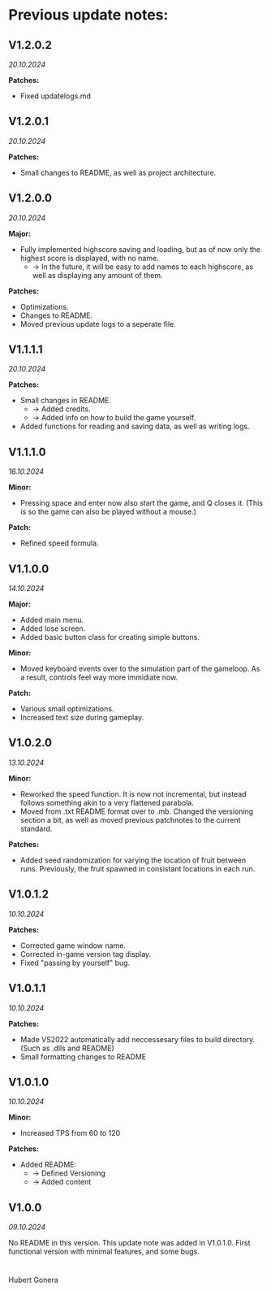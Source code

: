 # Previous update notes:

## V1.2.0.2
*20.10.2024*

**Patches:**
* Fixed updatelogs.md

## V1.2.0.1
*20.10.2024*

**Patches:**
* Small changes to README, as well as project architecture.

## V1.2.0.0
*20.10.2024*

**Major:**
* Fully implemented highscore saving and loading, but as of now only the highest score is displayed, with no name.
	* -> In the future, it will be easy to add names to each highscore, as well as displaying any amount of them.

**Patches:**
* Optimizations.
* Changes to README.
* Moved previous update logs to a seperate file.

## V1.1.1.1
*20.10.2024*

**Patches:**
* Small changes in README.
	* -> Added credits.
	* -> Added info on how to build the game yourself.
* Added functions for reading and saving data, as well as writing logs.

## V1.1.1.0
*16.10.2024*

**Minor:**
* Pressing space and enter now also start the game, and Q closes it. (This is so the game can also be played without a mouse.)

**Patch:**
* Refined speed formula.

## V1.1.0.0
*14.10.2024*

**Major:**
* Added main menu.
* Added lose screen.
* Added basic button class for creating simple buttons.

**Minor:**
* Moved keyboard events over to the simulation part of the gameloop. As a result, controls feel way more immidiate now.

**Patch:**
* Various small optimizations.
* Increased text size during gameplay.

## V1.0.2.0
*13.10.2024*

**Minor:**
* Reworked the speed function. It is now not incremental, but instead follows something akin to a very flattened parabola.
* Moved from .txt README format over to .mb. Changed the versioning section a bit, as well as moved previous patchnotes to the current standard.

**Patches:**
* Added seed randomization for varying the location of fruit between runs. Previously, the fruit spawned in consistant locations in each run.

## V1.0.1.2
*10.10.2024*

**Patches:**
* Corrected game window name.
* Corrected in-game version tag display.
* Fixed "passing by yourself" bug.

## V1.0.1.1
*10.10.2024*

**Patches:**
* Made VS2022 automatically add neccessesary files to build directory. (Such as .dlls and README)
* Small formatting changes to README

## V1.0.1.0
*10.10.2024*

**Minor:**
* Increased TPS from 60 to 120

**Patches:**
* Added README:
	* -> Defined Versioning
	* -> Added content

## V1.0.0
*09.10.2024*

No README in this version. This update note was added in V1.0.1.0.
First functional version with minimal features, and some bugs.

#
Hubert Gonera